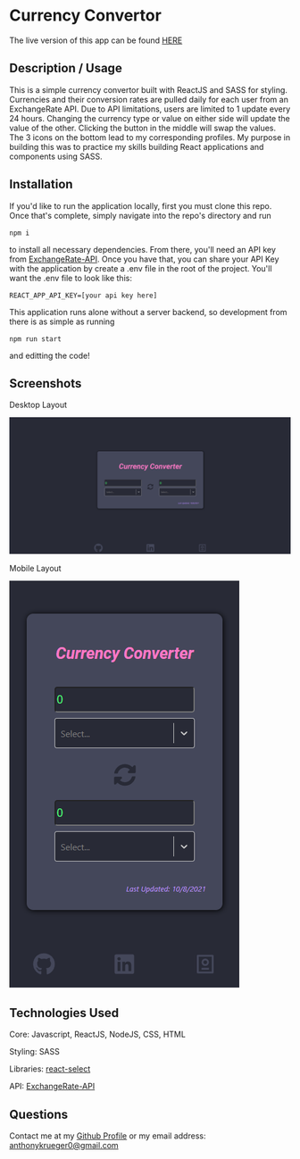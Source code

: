 # Currency Convertor

The live version of this app can be found [HERE](http://ak-currencyconverter.herokuapp.com/)

## Description / Usage

This is a simple currency convertor built with ReactJS and SASS for styling. Currencies and their conversion rates are pulled daily for each user from an ExchangeRate API. Due to API limitations, users are limited to 1 update every 24 hours. Changing the currency type or value on either side will update the value of the other. Clicking the button in the middle will swap the values. The 3 icons on the bottom lead to my corresponding profiles. My purpose in building this was to practice my skills building React applications and components using SASS.

## Installation

If you'd like to run the application locally, first you must clone this repo. Once that's complete, simply navigate into the repo's directory and run

```
npm i
```

to install all necessary dependencies. From there, you'll need an API key from [ExchangeRate-API](https://www.exchangerate-api.com/). Once you have that, you can share your API Key with the application by create a .env file in the root of the project. You'll want the .env file to look like this:

```
REACT_APP_API_KEY=[your api key here]
```

This application runs alone without a server backend, so development from there is as simple as running

```
npm run start
```

and editting the code!

## Screenshots

Desktop Layout

![Desktop View](readme_assets/cc1.png)

Mobile Layout

![Mobile View](readme_assets/cc3.png)


## Technologies Used

Core: Javascript, ReactJS, NodeJS, CSS, HTML

Styling: SASS

Libraries: [react-select](https://react-select.com/home)

API: [ExchangeRate-API](https://www.exchangerate-api.com/)

## Questions

Contact me at my [Github Profile](https://github.com/AnthonyKrueger)
or my email address: anthonykrueger0@gmail.com



